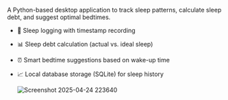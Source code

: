 A Python-based desktop application to track sleep patterns, calculate sleep debt, and suggest optimal bedtimes.

- 🛌 Sleep logging with timestamp recording
- 📊 Sleep debt calculation (actual vs. ideal sleep)
- ⏰ Smart bedtime suggestions based on wake-up time
- 📈 Local database storage (SQLite) for sleep history

  ![Screenshot 2025-04-24 223640](https://github.com/user-attachments/assets/5494a341-f326-463b-97d4-a9ec4a198482)
